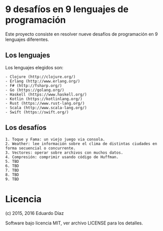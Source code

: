 # 9 desafíos en 9 lenguajes de programación

Este proyecto consiste en resolver nueve desafíos de programación en 9 lenguajes diferentes.

## Los lenguajes

Los lenguajes elegidos son:

	- Clojure (http://clojure.org/)
	- Erlang (http://www.erlang.org/)
	- F# (http://fsharp.org/)
	- Go (https://golang.org/)
	- Haskell (https://www.haskell.org/)
	- Kotlin (https://kotlinlang.org/)
	- Rust (https://www.rust-lang.org/)	
	- Scala (http://www.scala-lang.org/)
	- Swift (https://swift.org/)

## Los desafíos

	1. Toque y Fama: un viejo juego via consola.
	2. Weather: lee información sobre el clima de distintas ciudades en forma secuencial o concurrente.
	3. Vectores: operar sobre archivos con muchos datos.
	4. Compresión: comprimir usando código de Huffman.
	5. TBD
	6. TBD
	7. TBD
	8. TBD
	9. TBD

# Licencia

(c) 2015, 2016 Eduardo Díaz

Software bajo licencia MIT, ver archivo LICENSE para los detalles.
